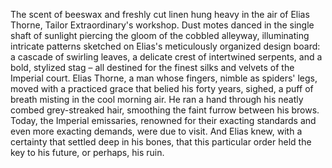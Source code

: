 The scent of beeswax and freshly cut linen hung heavy in the air of Elias Thorne, Tailor Extraordinary's workshop.  Dust motes danced in the single shaft of sunlight piercing the gloom of the cobbled alleyway, illuminating intricate patterns sketched on Elias's meticulously organized design board: a cascade of swirling leaves, a delicate crest of intertwined serpents, and a bold, stylized stag – all destined for the finest silks and velvets of the Imperial court.  Elias Thorne, a man whose fingers, nimble as spiders' legs, moved with a practiced grace that belied his forty years, sighed, a puff of breath misting in the cool morning air.  He ran a hand through his neatly combed grey-streaked hair, smoothing the faint furrow between his brows.  Today, the Imperial emissaries, renowned for their exacting standards and even more exacting demands, were due to visit.  And Elias knew, with a certainty that settled deep in his bones, that this particular order held the key to his future, or perhaps, his ruin.
